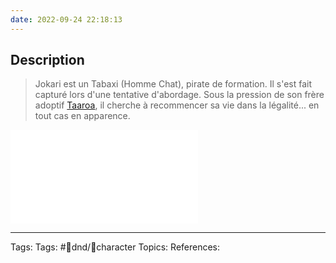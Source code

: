 ```yaml
---
date: 2022-09-24 22:18:13
---
```


## Description
> Jokari est un Tabaxi (Homme Chat), pirate de formation. Il s'est fait capturé lors d'une tentative d'abordage. Sous la pression de son frère adoptif [Taaroa](#Taaroa), il cherche à recommencer sa vie dans la légalité... en tout cas en apparence.

![Feuille de personnage - Jokari](../💡Resources/assets/Feuille%20de%20personnage%20-%20Jokari.pdf)

___
Tags:  Tags: #🐲dnd/👤character
Topics:
References:







